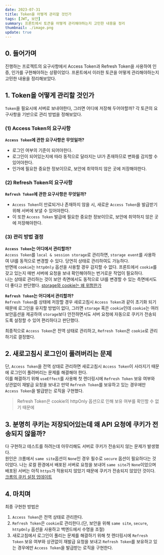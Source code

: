 ```yaml
---
date: 2023-07-31
title: Token을 어떻게 관리할 것인가
tags: [JWT, 보안]
summary: 프론트에서 토큰을 어떻게 관리해야하는지 고민한 내용을 정리
thumbnail: ./image.png
update: true
---
```



## 0. 들어가며
진행하는 프로젝트의 요구사항에서 Access Token과 Refresh Token을 사용하여 인증, 인가를 구현해야하는 상황이었다. 프론트에서 이러한 토큰을 어떻게 관리해야하는지 고민한 내용을 정리해보았다.

## 1. Token을 어떻게 관리할 것인가
`Token`을 필요시에 서버로 보내야한다, 그러면 어디에 저장해 두어야할까? 각 토큰의 요구사항을 기반으로 관리 방법을 정해보았다.

### (1) Access Token의 요구사항
**`Access Token`에 관한 요구사항은 무엇일까?**
- 로그인 여부의 기준이 되어야한다.
- 로그인이 되어있는지에 따라 동적으로 달라지는 UI가 존재하므로 변화를 감지할 수 있어야한다.
- 인가에 필요한 중요한 정보이므로, 보안에 취약하지 않은 곳에 저장해야한다.

### (2) Refresh Token의 요구사항
**`Refresh Token`에 관한 요구사항은 무엇일까?**
- `Access Token`이 만료되거나 존재하지 않을 시, 새로운 `Access Token`을 발급받기 위해 서버에 보낼 수 있어야한다.
- 이 또한 `Access Token` 발급에 필요한 중요한 정보이므로, 보안에 취약하지 않은 곳에 저장해야한다.

### (3) 관리 방법 결정  
**`Access Token`는 어디에서 관리할까?**  
`Access Token`를 `local & session storage`로 관리하면, `storage event`를 사용하여 UI를 동적으로 변경할 수 있다. 당연히 상태로 관리하여도 가능하다.  
반면에 `cookie`는 `httpOnly` 옵션을 사용할 경우 감지할 수 없다. 프론트에서 `cookie`를 갖고 있는지 매번 서버에 요청을 보내 확인해야하는 번거로운 작업이 필요하다.  
나는 상태로 관리하는 것이 보안 측면에서도 동적으로 UI를 변경할 수 있는 측면에서도 더 좋다고 판단했다.
[storage와 cookie는 왜 위험한가](https://jeongseulho.github.io/posts/XSS%EC%99%80-CSRF/)


**`Refresh Token`는 어디에서 관리할까?**  
`Refresh Token`를 상태에 저장할 경우 새로고침시 `Access Token`과 같이 초기화 되기 때문에 로그인을 유지할 방법이 없다, 그러면 `storage` 혹은 `cookie`인데 `cookie`는 여러 보안옵션을 제공하여 `storage`보다 안전하면서도 서버 요청에 자동으로 쿠키가 전송되도록 설정할 수 있어 편리하다고 판단했다.

최종적으로 `Access Token`은 전역 상태로 관리하고, `Refresh Token`은 `cookie`로 관리하기로 결정했다.

## 2. 새로고침시 로그인이 풀려버리는 문제
단, `Access Token`을 전역 상태로 관리하면 새로고침시 `Access Token`이 사라지기 때문에 로그인이 풀려버리는 문제를 해결해야 한다.   
이를 해결하기 위해 `useEffect`를 사용해 첫 렌더링시에 `Refresh Token` 보유 여부와 상관없이 재발급 요청을 보내고 만약 `Refresh Token`를 보유하고 있는 경우에만 `Access Token`을 발급받는 로직을 구현했다.  
> Refresh Token은 cookie의 httpOnly 옵션으로 인해 보유 여부를 확인할 수 없기 때문에
  

## 3. 분명히 쿠키는 저장되어있는데 왜 API 요청에 쿠키가 전송되지 않을까?
다 구현하고 테스트를 하려는데 아무리해도 서버로 쿠키가 전송되지 않는 문제가 발생했다.  
원인은 크롬에서 `same site`옵션이 `None`인 경우 필수로 `secure` 옵션이 필요하다는 것이었다. 나는 로컬 환경에서 배포된 서버로 요청을 보내어 `same site`가 `None`이었으며 배포된 서버는 아직 `https`가 적용되지 않았기 때문에 쿠키가 전송되지 않았던 것이다.  
[크롬의 쿠키 설정 업데이트](https://developers.google.com/search/blog/2020/01/get-ready-for-new-samesitenone-secure?hl=ko)

## 4. 마치며
최종 구현한 방법은
1. `Access Token`은 전역 상태로 관리한다.
2. `Refresh Token`은 `cookie`로 관리한다.(단, 보안을 위해 `same site`, `secure`, `httpOnly` 옵션을 사용하고 백엔드에서 수명을 조절)
3. 새로고침에서 로그인이 풀리는 문제를 해결하기 위해 첫 렌더링시에 `Refresh Token` 보유 여부와 상관없이 재발급 요청을 보내고 `Refresh Token`를 보유하고 있는 경우에만 `Access Token`을 발급받는 로직을 구현한다.
